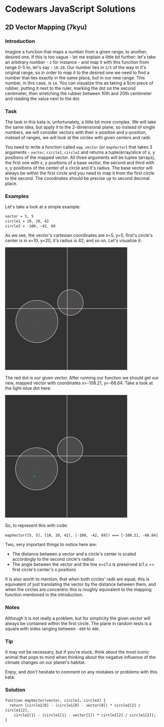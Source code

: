 # Codewars JavaScript Solutions

## 2D Vector Mapping (7kyu)

### Introduction

Imagine a function that maps a number from a given range, to another, desired one. If this is too vague - let me explain a little bit further: let's take an arbitrary number - `2` for instance - and map it with this function from range 0-5 to, let's say - `10-20`. Our number lies in `2/5` of the way in it's original range, so in order to map it to the desired one we need to find a number that lies exactly in the same place, but in our new range. This number, in this case, is `14`. You can visualize this as taking a 5cm piece of rubber, putting it next to the ruler, marking the dot on the second centimeter, then stretching the rubber between 10th and 20th centimeter and reading the value next to the dot.

### Task

The task in this kata is, unfortunately, a little bit more complex. We will take the same idea, but apply it to the 2-dimensional plane, so instead of single numbers, we will consider vectors with their x-position and y-position, instead of ranges, we will look at the circles with given centers and radii.

You need to write a function called `map_vector` (or `mapVector`) that takes 3 arguments - `vector`, `circle1`, `circle2` and returns a tuple/array/slice of x, y positions of the mapped vector. All three arguments will be tuples (arrays), the first one with x, y positions of a base vector, the second and third with x, y positions of the center of a circle and it's radius. The base vector will always be within the first circle and you need to map it from the first circle to the second. The coordinates should be precise up to second decimal place.

### Examples

Let's take a look at a simple example:

```
vector = 5, 5
circle1 = 10, 20, 42
circle2 = -100, -42, 69
```

As we see, the vector's cartesian coordinates are x=5, y=5, first's circle's center is in x=10, y=20, it's radius is 42, and so on. Let's visualize it:

![alt text](image.png)

The red dot is our given vector. After running our function we should get our new, mapped vector with coordinates x=-108.21, y=-66.64. Take a look at the light-blue dot here:

![alt text](image-1.png)

So, to represent this with code:

`mapVector([5, 5], [10, 20, 42], [-100, -42, 69]) === [-108.21, -66.64]`

Two, very important things to notice here are:

- The distance between a vector and a circle's center is scaled accordingly to the second circle's radius
- The angle between the vector and the line x=c1.x is preserved (c1.x == first circle's center's x position)

It is also worth to mention, that when both circles' radii are equal, this is equivalent of just translating the vector by the distance between them, and when the circles are concentric this is roughly equivalent to the mapping function mentioned in the introduction.

### Notes

Although it is not really a problem, but for simplicity the given vector will always be contained within the first circle. The plane in random tests is a square with sides ranging between `-400` to `400`.

### Tip

It may not be necessary, but if you're stuck, think about the most iconic animal that pops to mind when thinking about the negative influence of the climate changes on our planet's habitat.

Enjoy, and don't hesitate to comment on any mistakes or problems with this kata.

### Solution

```
function mapVector(vector, circle1, circle2) {
  return [circle2[0] - (circle1[0] - vector[0]) * circle2[2] / circle1[2],
    circle2[1] - (circle1[1] - vector[1]) * circle2[2] / circle1[2]];
}
```
